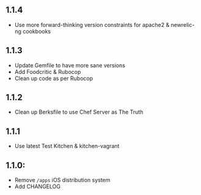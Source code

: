 ## 1.1.4

* Use more forward-thinking version constraints for apache2 & newrelic-ng cookbooks

## 1.1.3

* Update Gemfile to have more sane versions
* Add Foodcritic & Rubocop
* Clean up code as per Rubocop

## 1.1.2

* Clean up Berksfile to use Chef Server as The Truth

## 1.1.1

* Use latest Test Kitchen & kitchen-vagrant

## 1.1.0:

* Remove `/apps` iOS distribution system
* Add CHANGELOG

